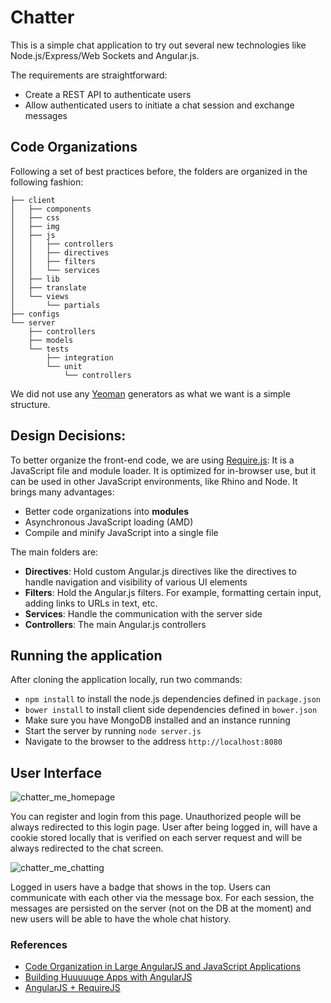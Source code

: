Chatter
===============

This is a simple chat application to try out several new technologies like Node.js/Express/Web Sockets and Angular.js.

The requirements are straightforward:

- Create a REST API to authenticate users
- Allow authenticated users to initiate a chat session and exchange messages

## Code Organizations

Following a set of best practices before, the folders are organized in the following fashion:

```
├── client
│   ├── components
│   ├── css
│   ├── img
│   ├── js
│   │   ├── controllers
│   │   ├── directives
│   │   ├── filters
│   │   └── services
│   ├── lib
│   ├── translate
│   └── views
│       └── partials
├── configs
└── server
    ├── controllers
    ├── models
    └── tests
        ├── integration
        └── unit
            └── controllers
```

We did not use any [Yeoman](http://yeoman.io) generators as what we want is a simple structure.

## Design Decisions:

To better organize the front-end code, we are using [Require.js](http://requirejs.org/): It is a JavaScript file and module loader. It is optimized for in-browser use, but it can be used in other JavaScript environments, like Rhino and Node. It brings many advantages:

- Better code organizations into **modules**
- Asynchronous JavaScript loading (AMD)
- Compile and minify JavaScript into a single file

The main folders are:
- **Directives**: Hold custom Angular.js directives like the directives to handle navigation and visibility of various UI elements
- **Filters**: Hold the Angular.js filters. For example, formatting certain input, adding links to URLs in text, etc.
- **Services**: Handle the communication with the server side
- **Controllers**: The main Angular.js controllers

## Running the application

After cloning the application locally, run two commands:

- `npm install` to install the node.js dependencies defined in `package.json`
- `bower install` to install client side dependencies defined in `bower.json`
- Make sure you have MongoDB installed and an instance running
- Start the server by running `node server.js`
- Navigate to the browser to the address `http://localhost:8080`

## User Interface

![chatter_me_homepage](https://www.dropbox.com/s/bmposttkp9skfvs/chatter.me_homepage.png?dl=1)

You can register and login from this page. Unauthorized people will be always redirected to this login page. User after being logged in, will have a cookie stored locally that is verified on each server request and will be always redirected to the chat screen.

![chatter_me_chatting](https://www.dropbox.com/s/bmxtbcoyrkzcvnd/chatter.me_chat_interface.png?dl=1)

Logged in users have a badge that shows in the top. Users can communicate with each other via the message box. For each session, the messages are persisted on the server (not on the DB at the moment) and new users will be able to have the whole chat history.

### References

- [Code Organization in Large AngularJS and JavaScript Applications](http://cliffmeyers.com/blog/2013/4/21/code-organization-angularjs-javascript)
- [Building Huuuuuge Apps with AngularJS](http://briantford.com/blog/huuuuuge-angular-apps)
- [AngularJS + RequireJS](https://www.startersquad.com/blog/angularjs-requirejs/)


